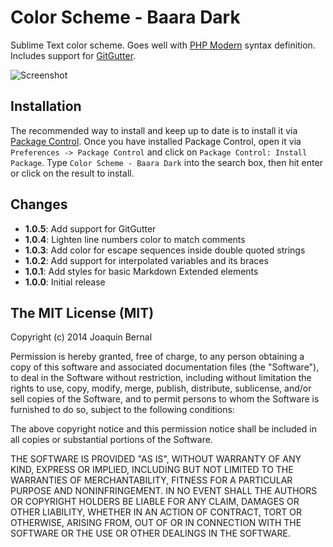 # Color Scheme - Baara Dark

Sublime Text color scheme. Goes well with [PHP Modern](https://github.com/jobedom/sublime-php-modern) syntax definition. Includes support for [GitGutter](https://sublime.wbond.net/packages/GitGutter).

![Screenshot](https://raw.github.com/jobedom/sublime-baara-dark/master/screenshot.png)

## Installation

The recommended way to install and keep up to date is to install it via
[Package Control]. Once you have installed Package Control, open it via
`Preferences -> Package Control` and click on
`Package Control: Install Package`. Type `Color Scheme - Baara Dark` into the search
box, then hit enter or click on the result to install.

[Package Control]: https://sublime.wbond.net/installation

## Changes

*  **1.0.5**: Add support for GitGutter
*  **1.0.4**: Lighten line numbers color to match comments
*  **1.0.3**: Add color for escape sequences inside double quoted strings
*  **1.0.2**: Add support for interpolated variables and its braces
*  **1.0.1**: Add styles for basic Markdown Extended elements
*  **1.0.0**: Initial release

## The MIT License (MIT)

Copyright (c) 2014 Joaquín Bernal

Permission is hereby granted, free of charge, to any person obtaining a copy of
this software and associated documentation files (the "Software"), to deal in
the Software without restriction, including without limitation the rights to
use, copy, modify, merge, publish, distribute, sublicense, and/or sell copies of
the Software, and to permit persons to whom the Software is furnished to do so,
subject to the following conditions:

The above copyright notice and this permission notice shall be included in all
copies or substantial portions of the Software.

THE SOFTWARE IS PROVIDED "AS IS", WITHOUT WARRANTY OF ANY KIND, EXPRESS OR
IMPLIED, INCLUDING BUT NOT LIMITED TO THE WARRANTIES OF MERCHANTABILITY, FITNESS
FOR A PARTICULAR PURPOSE AND NONINFRINGEMENT. IN NO EVENT SHALL THE AUTHORS OR
COPYRIGHT HOLDERS BE LIABLE FOR ANY CLAIM, DAMAGES OR OTHER LIABILITY, WHETHER
IN AN ACTION OF CONTRACT, TORT OR OTHERWISE, ARISING FROM, OUT OF OR IN
CONNECTION WITH THE SOFTWARE OR THE USE OR OTHER DEALINGS IN THE SOFTWARE.
